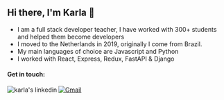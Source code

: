 ## Hi there, I'm Karla 👋

- I am a full stack developer teacher, I have worked with 300+ students and helped them become developers
- I moved to the Netherlands in 2019, originally I come from Brazil.
- My main languages of choice are Javascript and Python
- I worked with React, Express, Redux, FastAPI & Django 
 
#### Get in touch: 

<p>
  <a href="https://www.linkedin.com/in/karla-evelize/" target="_blank">
    <img align="left" alt="karla's linkedin" src="https://img.shields.io/badge/linkedin-%230077B5.svg?style=for-the-badge&logo=linkedin&logoColor=white"/>
  </a>
    <a href="mailto:k.evelize@gmail.com">
      <img alt="Gmail" src="https://img.shields.io/badge/Gmail-EA4335?logo=gmail&logoColor=white&style=for-the-badge" />
  </a>
</p>

<!-- <img src="https://media4.giphy.com/media/hujejOtss7zG0/giphy.gif?cid=ecf05e475expktnwn22r0lblnnh8z3n92uoab5exz1joj0qx&rid=giphy.gif&ct=g" /> -->

<!-- <img src="https://media2.giphy.com/media/Dh5q0sShxgp13DwrvG/giphy.gif?cid=ecf05e478vcqflevvv1kpaylxttm8z5kfl2a2u3147qcw6tm&rid=giphy.gif&ct=g"/> -->
